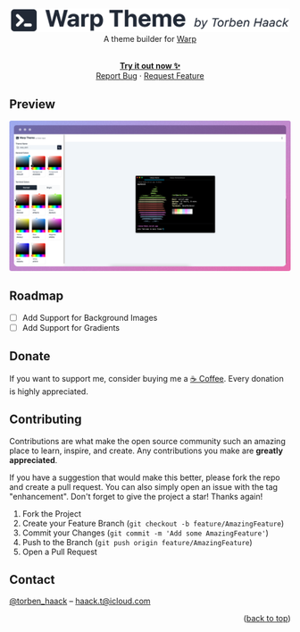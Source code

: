 <a name="readme-top"></a>
<br />

<div align="center">
  <a href="https://warp-themes.com">
    <img src=".github/assets/logo.png" alt="Warp-Theme" width="500">
  </a>
  <br />
  A theme builder for <a href="https://warp.dev">Warp</a>
  <p>
    <br />
    <a href="https://warp-themes.com"><strong>Try it out now ✨</strong></a>
    <br/>
    <a href="https://github.com/trbnhck/warp-themes/issues">Report Bug</a>
    ·
    <a href="https://github.com/trbnhck/warp-themes/issues">Request Feature</a>
  </p>
</div>

## Preview

<a href="https://warp-themes.com">
  <img src=".github/assets/screenshot.png" alt="Warp-Themes">
</a>

## Roadmap

-   [ ] Add Support for Background Images
-   [ ] Add Support for Gradients

## Donate

If you want to support me, consider buying me a [☕️ Coffee](https://www.buymeacoffee.com/haack).
Every donation is highly appreciated.

## Contributing

Contributions are what make the open source community such an amazing place to learn, inspire, and create. Any contributions you make are **greatly appreciated**.

If you have a suggestion that would make this better, please fork the repo and create a pull request. You can also simply open an issue with the tag "enhancement".
Don't forget to give the project a star! Thanks again!

1. Fork the Project
2. Create your Feature Branch (`git checkout -b feature/AmazingFeature`)
3. Commit your Changes (`git commit -m 'Add some AmazingFeature'`)
4. Push to the Branch (`git push origin feature/AmazingFeature`)
5. Open a Pull Request

## Contact

[@torben_haack](https://twitter.com/torben_haack) – haack.t@icloud.com

<p align="right">(<a href="#readme-top">back to top</a>)</p>
